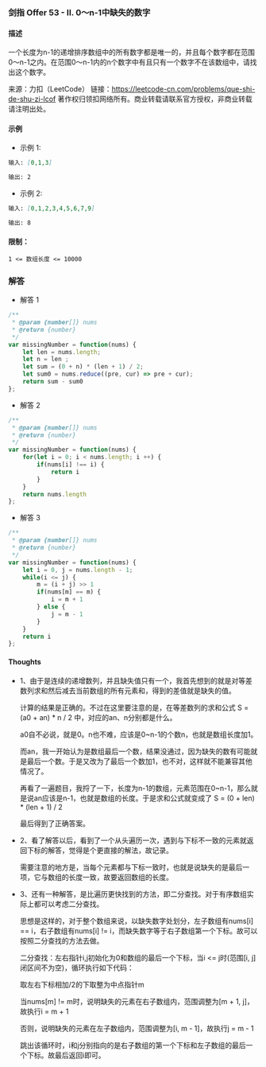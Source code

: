 ### 剑指 Offer 53 - II. 0～n-1中缺失的数字

#### 描述

一个长度为n-1的递增排序数组中的所有数字都是唯一的，并且每个数字都在范围0～n-1之内。在范围0～n-1内的n个数字中有且只有一个数字不在该数组中，请找出这个数字。

来源：力扣（LeetCode）
链接：https://leetcode-cn.com/problems/que-shi-de-shu-zi-lcof
著作权归领扣网络所有。商业转载请联系官方授权，非商业转载请注明出处。

#### 示例

+ 示例 1:
```md
输入: [0,1,3]

输出: 2
```
+ 示例 2:
```md
输入: [0,1,2,3,4,5,6,7,9]

输出: 8
```


#### 限制：
```md
1 <= 数组长度 <= 10000
```

### 解答

+ 解答 1
```js
/**
 * @param {number[]} nums
 * @return {number}
 */
var missingNumber = function(nums) {
    let len = nums.length;
    let n = len ;
    let sum = (0 + n) * (len + 1) / 2;
    let sum0 = nums.reduce((pre, cur) => pre + cur);
    return sum - sum0
};
```

+ 解答 2
```js
/**
 * @param {number[]} nums
 * @return {number}
 */
var missingNumber = function(nums) {
    for(let i = 0; i < nums.length; i ++) {
        if(nums[i] !== i) {
            return i
        }
    }
    return nums.length
};
```

+ 解答 3
```js
/**
 * @param {number[]} nums
 * @return {number}
 */
var missingNumber = function(nums) {
    let i = 0, j = nums.length - 1;
    while(i <= j) {
        m = (i + j) >> 1
        if(nums[m] == m) {
            i = m + 1
        } else {
            j = m - 1
        }
    }
    return i
};
```

#### Thoughts

+ 1、由于是连续的递增数列，并且缺失值只有一个，我首先想到的就是对等差数列求和然后减去当前数组的所有元素和，得到的差值就是缺失的值。
  
  计算的结果是正确的。不过在这里要注意的是，在等差数列的求和公式 S = (a0 + an) * n / 2 中，对应的an、n分别都是什么。
  
  a0自不必说，就是0。n也不难，应该是0~n-1的个数n，也就是数组长度加1。
  
  而an，我一开始认为是数组最后一个数，结果没通过，因为缺失的数有可能就是最后一个数。于是又改为了最后一个数加1，也不对，这样就不能兼容其他情况了。

  再看了一遍题目，我捋了一下，长度为n-1的数组，元素范围在0~n-1，那么就是说an应该是n-1，也就是数组的长度。于是求和公式就变成了 S = (0 + len) * (len + 1) / 2

  最后得到了正确答案。

+ 2、看了解答以后，看到了一个从头遍历一次，遇到与下标不一致的元素就返回下标的解答，觉得是个更直接的解法，故记录。
  
  需要注意的地方是，当每个元素都与下标一致时，也就是说缺失的是最后一项，它与数组的长度一致，故要返回数组的长度。

+ 3、还有一种解答，是比遍历更快找到的方法，即二分查找。对于有序数组实际上都可以考虑二分查找。
  
  思想是这样的，对于整个数组来说，以缺失数字处划分，左子数组有nums[i] == i，右子数组有nums[i] != i，而缺失数字等于右子数组第一个下标。故可以按照二分查找的方法去做。

  二分查找：左右指针i,j初始化为0和数组的最后一个下标，当i <= j时(范围[i, j]闭区间不为空)，循环执行如下代码：
  
  取左右下标相加/2的下取整为中点指针m
  
  当nums[m] != m时，说明缺失的元素在右子数组内，范围调整为[m + 1, j]，故执行i = m + 1

  否则，说明缺失的元素在左子数组内，范围调整为[i, m - 1]，故执行j = m - 1

  跳出该循环时，i和j分别指向的是右子数组的第一个下标和左子数组的最后一个下标。故最后返回i即可。